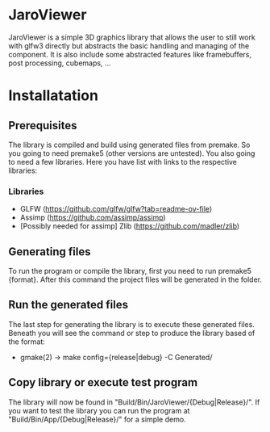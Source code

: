 # JaroViewer
JaroViewer is a simple 3D graphics library that allows the user to still work with glfw3 directly but abstracts the basic handling and managing of the component. It is also include some abstracted features like framebuffers, post processing, cubemaps, ...

# Installatation
## Prerequisites
The library is compiled and build using generated files from premake. So you going to need premake5 (other versions are untested). You also going to need a few libraries. Here you have list with links to the respective libraries:
### Libraries
 * GLFW (https://github.com/glfw/glfw?tab=readme-ov-file)
 * Assimp (https://github.com/assimp/assimp)
 * [Possibly needed for assimp] Zlib (https://github.com/madler/zlib)
## Generating files
To run the program or compile the library, first you need to run premake5 {format}. After this command the project files will be generated in the folder.
## Run the generated files
The last step for generating the library is to execute these generated files. Beneath you will see the command or step to produce the library based of the format:
 * gmake(2) -> make config={release|debug} -C Generated/
## Copy library or execute test program
The library will now be found in "Build/Bin/JaroViewer/{Debug|Release}/". If you want to test the library you can run the program at "Build/Bin/App/{Debug|Release}/" for a simple demo.
